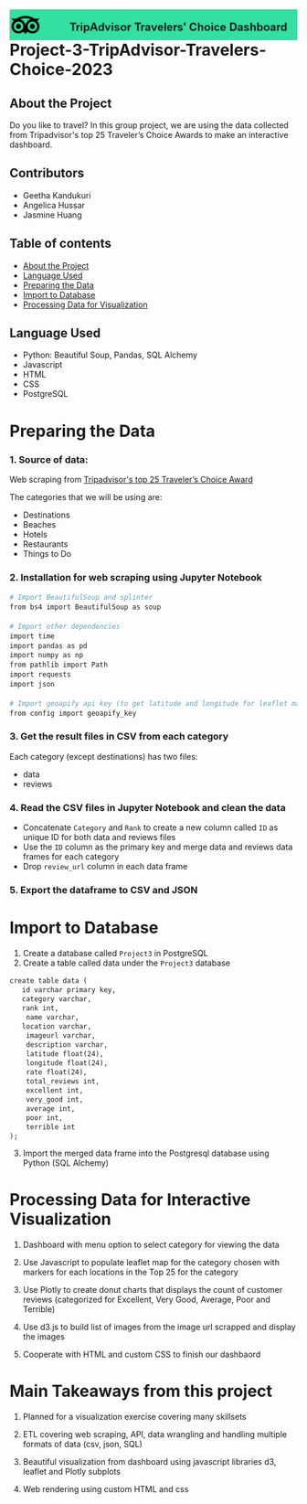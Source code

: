 <img align=left src="https://github.com/angelica3990/Project-3-TripAdvisor-Travelers-Choice-2023/blob/main/images/logoandtext.png">

# Project-3-TripAdvisor-Travelers-Choice-2023
## About the Project

Do you like to travel? In this group project, we are using the data collected from Tripadvisor's top 25 Traveler’s Choice Awards to make an interactive dashboard.


## Contributors
  
- Geetha Kandukuri
- Angelica Hussar
- Jasmine Huang

## Table of contents

- [About the Project](#about-the-project)
- [Language Used](#language-used)
- [Preparing the Data](#preparing-the-data)
- [Import to Database](#import-to-database)
- [Processing Data for Visualization](#processing-data-for-visualization)


## Language Used
* Python: Beautiful Soup, Pandas, SQL Alchemy
* Javascript
* HTML
* CSS
* PostgreSQL


# Preparing the Data

### 1. Source of data:

Web scraping from [Tripadvisor's top 25 Traveler’s Choice Award ]( https://www.tripadvisor.com/TravelersChoice)

The categories that we will be using are:
* Destinations
* Beaches
* Hotels
* Restaurants
* Things to Do

### 2. Installation for web scraping using Jupyter Notebook
```bash
# Import BeautifulSoup and splinter
from bs4 import BeautifulSoup as soup

# Import other dependencies
import time
import pandas as pd
import numpy as np
from pathlib import Path
import requests
import json

# Import geoapify api key (to get latitude and longitude for leaflet maps)
from config import geoapify_key
```

### 3. Get the result files in CSV from each category
Each category (except destinations) has two files: 

* data
* reviews
### 4. Read the CSV files in Jupyter Notebook and clean the data

* Concatenate `Category` and `Rank` to create a new column called `ID` as unique ID for both data and reviews files
* Use the `ID` column as the primary key and merge data and reviews data frames for each category
* Drop `review_url` column in each data frame

### 5. Export the dataframe to CSV and JSON


# Import to Database
1. Create a database called `Project3` in PostgreSQL
2. Create a table called data under the `Project3` database
```
create table data (
   id varchar primary key,
   category varchar,
   rank int,
    name varchar,
   location varchar,
    imageurl varchar,
    description varchar,
    latitude float(24),
    longitude float(24),
    rate float(24),
    total_reviews int,
    excellent int,
    very_good int,
    average int,
    poor int,
    terrible int
);
```

3. Import the merged data frame into the Postgresql database using Python (SQL Alchemy)



# Processing Data for Interactive Visualization

1. Dashboard with menu option to select category for viewing the data

2. Use Javascript to populate leaflet map for the category chosen with markers for each locations in the Top 25 for the category

3. Use Plotly to create donut charts that displays the count of customer reviews (categorized for Excellent, Very Good, Average, Poor and Terrible)

4. Use d3.js to build list of images from the image url scrapped and display the images

5. Cooperate with HTML and custom CSS to finish our dashbaord



# Main Takeaways from this project

1. Planned for a visualization exercise covering many skillsets

2. ETL covering web scraping, API, data wrangling and handling multiple formats of data (csv, json, SQL)

3. Beautiful visualization from dashboard using javascript libraries d3, leaflet and Plotly subplots

4. Web rendering using custom HTML and css
